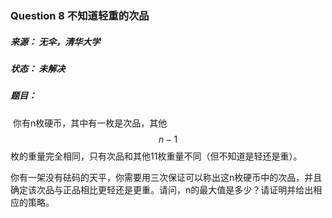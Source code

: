 ### Question 8 不知道轻重的次品

##### 来源：     无伞，清华大学

##### 状态：     未解决

##### 题目：

​    你有n枚硬币，其中有一枚是次品，其他$$n-1$$枚的重量完全相同，只有次品和其他11枚重量不同（但不知道是轻还是重）。

​    你有一架没有砝码的天平，你需要用三次保证可以称出这n枚硬币中的次品，并且确定该次品与正品相比更轻还是更重。请问，n的最大值是多少？请证明并给出相应的策略。